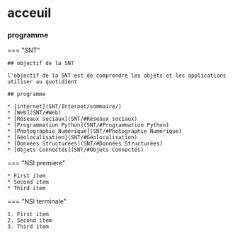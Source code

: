 # acceuil

### programme

=== "SNT"

    ## objectif de la SNT

    l'objectif de la SNT est de comprendre les objets et les applications utiliser au quotidient

    ## programme

    * [internet](SNT/Internet/sommaire/)
    * [Web](SNT/#Web)
    * [Réseaux sociaux](SNT/#Réseaux sociaux)
    * [Programmation Python](SNT/#Programmation Python)
    * [Photographie Numérique](SNT/#Photographie Numérique)
    * [Géolocalisation](SNT/#Géolocalisation)
    * [Données Structurées](SNT/#Données Structurées)
    * [Objets Connectés](SNT/#Objets Connectés)



=== "NSI premiere"

    * First item
    * Second item
    * Third item

=== "NSI terminale"

    1. First item
    2. Second item
    3. Third item